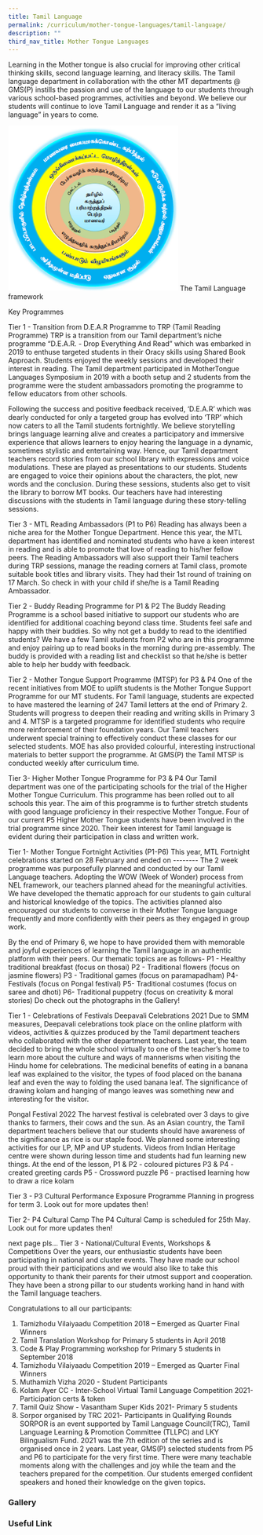 ```yaml
---
title: Tamil Language
permalink: /curriculum/mother-tongue-languages/tamil-language/
description: ""
third_nav_title: Mother Tongue Languages
---
```

Learning in the Mother tongue is also crucial for improving other critical thinking skills, second language learning, and literacy skills. The Tamil language department in collaboration with the other MT departments @ GMS(P) instills the passion and use of the language to our students through various school-based programmes, activities and beyond. We believe our students will continue to love Tamil Language and render it as a “living language” in years to come.

![](/images/TL%20diagram.png)
The Tamil Language framework

Key Programmes

Tier 1 - Transition from D.E.A.R Programme to TRP (Tamil Reading Programme) 
TRP is a transition from our Tamil department’s niche programme “D.E.A.R. - Drop Everything And Read” which was embarked in 2019 to enthuse  targeted students in their Oracy skills using Shared Book Approach. Students enjoyed the weekly sessions and developed their interest in reading. The Tamil department participated in MotherTongue Languages Symposium in 2019 with a booth setup and 2 students from the programme were the student ambassadors promoting the programme to fellow educators from other schools. 

Following the success and positive feedback received, ‘D.E.A.R’ which was dearly conducted for only a targeted group has evolved into ‘TRP’ which now caters to all the Tamil students fortnightly. We believe storytelling brings language learning alive and creates a participatory and immersive experience that allows learners to enjoy hearing the language in a dynamic, sometimes stylistic and entertaining way. Hence, our Tamil department teachers record stories from our school library with expressions and voice modulations. These are played as presentations to our students.  Students are engaged to voice their opinions about the characters, the plot, new words and the conclusion. During these sessions, students also get to visit the library to borrow MT books. Our teachers have had interesting discussions with the students in Tamil language during these story-telling sessions. 

Tier 3 - MTL Reading Ambassadors (P1 to P6)
Reading has always been a niche area for the Mother Tongue Department. Hence this year, the MTL department has identified and nominated students who have a keen interest in reading and is able to promote that love of reading to his/her fellow peers. The Reading Ambassadors will also support their Tamil teachers during TRP sessions, manage the reading corners at Tamil class, promote suitable book titles and library visits. They had their 1st round of training on 17 March. So check in with your child if she/he is a Tamil Reading Ambassador.


Tier 2 - Buddy Reading Programme for P1 & P2
The Buddy Reading Programme is a school based initiative to support our students who are identified for additional coaching beyond class time. Students feel safe and happy with their buddies. So why not get a buddy to read to the identified students? We have a few Tamil students from P2 who are in this programme and enjoy pairing up to read books in the morning during pre-assembly. The buddy is provided with a reading list and checklist so that he/she is better able to help her buddy with feedback.


Tier 2 - Mother Tongue Support Programme (MTSP) for P3 & P4
One of the recent initiatives from MOE to uplift students is the Mother Tongue Support Programme for our MT students. For Tamil language, students are expected to have mastered the learning of 247 Tamil letters at the end of Primary 2. Students will progress to deepen their reading and writing skills in Primary 3 and 4. MTSP is a targeted programme for identified students who require more reinforcement of their foundation years. Our Tamil teachers underwent special training to effectively conduct these classes for our selected students. MOE has also provided colourful, interesting instructional materials to better support the programme. At GMS(P) the Tamil MTSP is conducted weekly after curriculum time. 

Tier 3- Higher Mother Tongue Programme for P3 & P4
Our Tamil department was one of the participating schools for the trial of the Higher Mother Tongue Curriculum. This programme has been rolled out to all schools this year. The aim of this programme is to further stretch students with good language proficiency in their respective Mother Tongue. Four of our current P5 Higher Mother Tongue students have been involved in the trial programme since 2020. Their keen interest for Tamil language is evident during their participation in class and written work. 


Tier 1- Mother Tongue Fortnight Activities (P1-P6)
This year, MTL Fortnight celebrations started on 28 February and ended on -------- The 2 week programme was purposefully planned and conducted by our Tamil Language teachers. Adopting the WOW (Week of Wonder) process from NEL framework, our teachers planned ahead for the meaningful activities. We have developed the thematic approach for our students to gain cultural and historical knowledge of the topics. The activities planned also encouraged our students to converse in their Mother Tongue language frequently and more confidently with their peers as they engaged in group work. 

By the end of Primary 6, we hope to have provided them with memorable and joyful experiences of learning the Tamil language in an authentic platform with their peers. Our thematic topics are as follows-
P1 - Healthy traditional breakfast (focus on thosai)
P2 - Traditional flowers (focus on jasmine flowers)
P3 - Traditional games (focus on paramapadham)
P4-  Festivals (focus on Pongal festival)
P5- Traditional costumes (focus on saree and dhoti)
P6- Traditional puppetry (focus on creativity & moral stories) 
Do check out the photographs in the Gallery!


Tier 1 - Celebrations of Festivals
Deepavali Celebrations 2021
Due to SMM measures, Deepavali celebrations took place on the online platform with videos, activities & quizzes produced by the Tamil department teachers who collaborated with the other department teachers. Last year, the team decided to bring the whole school virtually to one of the teacher’s home to learn more about the culture and ways of mannerisms when visiting the Hindu home for celebrations. The medicinal benefits of eating in a banana leaf was explained to the visitor, the types of food placed on the banana leaf and even the way to folding the used banana leaf. The significance of drawing kolam and hanging of mango leaves was something new and interesting for the visitor. 

Pongal Festival 2022
The harvest festival is celebrated over 3 days to give thanks to farmers, their cows and the sun. As an Asian country, the Tamil department teachers believe that our students should have awareness of the significance as rice is our staple food. We planned some interesting activities for our LP, MP and UP students. Videos from Indian Heritage centre were shown during lesson time and students had fun learning new things. At the end of the lesson, 
P1 & P2 - coloured pictures 
P3 & P4 - created greeting cards 
P5  - Crossword puzzle 
P6 - practised learning how to draw a rice kolam


Tier 3 - P3 Cultural Performance Exposure Programme
Planning in progress for term 3. Look out for more updates then!


Tier 2- P4 Cultural Camp
The P4 Cultural Camp is scheduled for 25th May. Look out for more updates then!



next page pls…
Tier 3 - National/Cultural Events, Workshops & Competitions
Over the years, our enthusiastic students have been participating in national and cluster events. They have made our school proud with their participations and we would also like to take this opportunity to thank their parents for their utmost support and cooperation. They have been a strong pillar to our students working hand in hand with the Tamil language teachers. 

Congratulations to all our participants:
1.	Tamizhodu Vilaiyaadu Competition 2018 – Emerged as Quarter Final Winners
2.	Tamil Translation Workshop for Primary 5 students in April 2018
3.	Code & Play Programming workshop for Primary 5 students in September 2018
4.	Tamizhodu Vilaiyaadu Competition 2019 – Emerged as Quarter Final Winners
5.	Muthamizh Vizha 2020 - Student Participants
6.	Kolam Ayer CC - Inter-School Virtual Tamil Language Competition 2021- Participation certs & token
7.	Tamil Quiz Show - Vasantham Super Kids 2021- Primary 5 students
8.	Sorpor organised by TRC 2021- Participants in Qualifying Rounds
SORPOR is an event supported by Tamil Language Council(TRC), Tamil Language Learning & Promotion Committee (TLLPC) and LKY Bilingualism Fund. 2021 was the 7th edition of the series and is organised once in 2 years. Last year, GMS(P) selected students from P5 and P6 to participate for the very first time. There were many teachable moments along with the challenges and joy while the team and the teachers prepared for the competition. Our students emerged confident speakers and honed their knowledge on the given topics. 


### Gallery


### Useful Link



